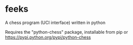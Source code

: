 # feeks
A chess program (UCI interface) written in python

Requires the "python-chess" package, installable from pip or https://pypi.python.org/pypi/python-chess
